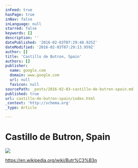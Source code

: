 ```yaml
---
inFeed: true
hasPage: true
inNav: false
inLanguage: null
starred: false
keywords: []
description: ''
datePublished: '2016-02-03T07:29:48.925Z'
dateModified: '2016-02-03T07:29:13.959Z'
author: []
title: 'Castillo de Butron, Spain'
authors: []
publisher:
  name: google.com
  domain: www.google.com
  url: null
  favicon: null
sourcePath: _posts/2016-02-03-castillo-de-butron-spain.md
published: true
url: castillo-de-butron-spain/index.html
_context: 'http://schema.org'
_type: Article

---
```

# Castillo de Butron, Spain
![](https://s3-us-west-2.amazonaws.com/the-grid-img/p/5e8598f54ed99ac9e517dda4c4d0acf6ed1d3fed.jpg)

https://en.wikipedia.org/wiki/Butr%C3%B3n